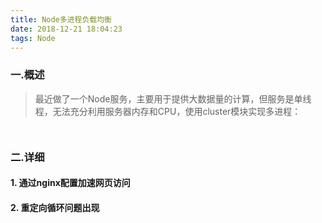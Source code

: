 ```yaml
---
title: Node多进程负载均衡
date: 2018-12-21 18:04:23
tags: Node
---
```




### 一.概述 
    
> 最近做了一个Node服务，主要用于提供大数据量的计算，但服务是单线程，无法充分利用服务器内存和CPU，使用cluster模块实现多进程：

```javascript



```



### 二.详细
#### 1. 通过nginx配置加速网页访问



#### 2. 重定向循环问题出现


